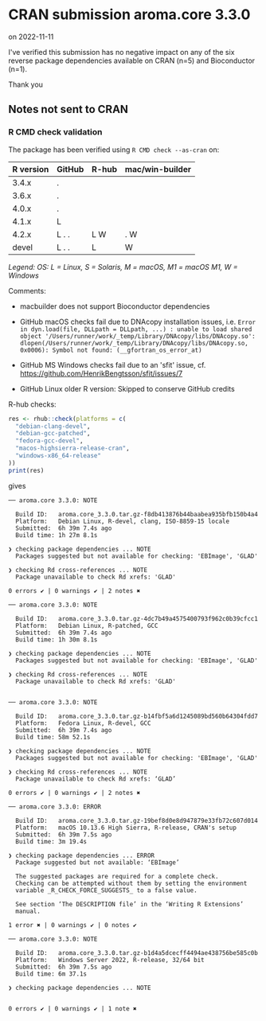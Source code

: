 # CRAN submission aroma.core 3.3.0

on 2022-11-11

I've verified this submission has no negative impact on any of the
six reverse package dependencies available on CRAN (n=5) and
Bioconductor (n=1).

Thank you


## Notes not sent to CRAN

### R CMD check validation

The package has been verified using `R CMD check --as-cran` on:

| R version | GitHub | R-hub  | mac/win-builder |
| --------- | ------ | ------ | --------------- |
| 3.4.x     | .      |        |                 |
| 3.6.x     | .      |        |                 |
| 4.0.x     | .      |        |                 |
| 4.1.x     | L      |        |                 |
| 4.2.x     | L . .  | L   W  | .  W            |
| devel     | L . .  | L      |    W            |

_Legend: OS: L = Linux, S = Solaris, M = macOS, M1 = macOS M1, W = Windows_

Comments:

 * macbuilder does not support Bioconductor dependencies
 
 * GitHub macOS checks fail due to DNAcopy installation issues, i.e.
   `Error in dyn.load(file, DLLpath = DLLpath, ...) : unable to load
   shared object
   '/Users/runner/work/_temp/Library/DNAcopy/libs/DNAcopy.so':
   dlopen(/Users/runner/work/_temp/Library/DNAcopy/libs/DNAcopy.so,
   0x0006): Symbol not found: (__gfortran_os_error_at)`
   
 * GitHub MS Windows checks fail due to an 'sfit' issue,
   cf. <https://github.com/HenrikBengtsson/sfit/issues/7>

 * GitHub Linux older R version: Skipped to conserve GitHub credits
 

R-hub checks:

```r
res <- rhub::check(platforms = c(
  "debian-clang-devel", 
  "debian-gcc-patched", 
  "fedora-gcc-devel",
  "macos-highsierra-release-cran",
  "windows-x86_64-release"
))
print(res)
```

gives

```
── aroma.core 3.3.0: NOTE

  Build ID:   aroma.core_3.3.0.tar.gz-f8db413876b44baabea935bfb150b4a4
  Platform:   Debian Linux, R-devel, clang, ISO-8859-15 locale
  Submitted:  6h 39m 7.4s ago
  Build time: 1h 27m 8.1s

❯ checking package dependencies ... NOTE
  Packages suggested but not available for checking: 'EBImage', 'GLAD'

❯ checking Rd cross-references ... NOTE
  Package unavailable to check Rd xrefs: 'GLAD'

0 errors ✔ | 0 warnings ✔ | 2 notes ✖

── aroma.core 3.3.0: NOTE

  Build ID:   aroma.core_3.3.0.tar.gz-4dc7b49a4575400793f962c0b39cfcc1
  Platform:   Debian Linux, R-patched, GCC
  Submitted:  6h 39m 7.4s ago
  Build time: 1h 30m 8.1s

❯ checking package dependencies ... NOTE
  Packages suggested but not available for checking: 'EBImage', 'GLAD'

❯ checking Rd cross-references ... NOTE
  Package unavailable to check Rd xrefs: 'GLAD'


── aroma.core 3.3.0: NOTE

  Build ID:   aroma.core_3.3.0.tar.gz-b14fbf5a6d1245089bd560b64304fdd7
  Platform:   Fedora Linux, R-devel, GCC
  Submitted:  6h 39m 7.4s ago
  Build time: 58m 52.1s

❯ checking package dependencies ... NOTE
  Packages suggested but not available for checking: 'EBImage', 'GLAD'

❯ checking Rd cross-references ... NOTE
  Package unavailable to check Rd xrefs: ‘GLAD’

0 errors ✔ | 0 warnings ✔ | 2 notes ✖

── aroma.core 3.3.0: ERROR

  Build ID:   aroma.core_3.3.0.tar.gz-19bef8d0e8d947879e33fb72c607d014
  Platform:   macOS 10.13.6 High Sierra, R-release, CRAN's setup
  Submitted:  6h 39m 7.5s ago
  Build time: 3m 19.4s

❯ checking package dependencies ... ERROR
  Package suggested but not available: ‘EBImage’
  
  The suggested packages are required for a complete check.
  Checking can be attempted without them by setting the environment
  variable _R_CHECK_FORCE_SUGGESTS_ to a false value.
  
  See section ‘The DESCRIPTION file’ in the ‘Writing R Extensions’
  manual.

1 error ✖ | 0 warnings ✔ | 0 notes ✔

── aroma.core 3.3.0: NOTE

  Build ID:   aroma.core_3.3.0.tar.gz-b1d4a5dcecff4494ae438756be585c0b
  Platform:   Windows Server 2022, R-release, 32/64 bit
  Submitted:  6h 39m 7.5s ago
  Build time: 6m 37.1s

❯ checking package dependencies ... NOTE
  

0 errors ✔ | 0 warnings ✔ | 1 note ✖
```

